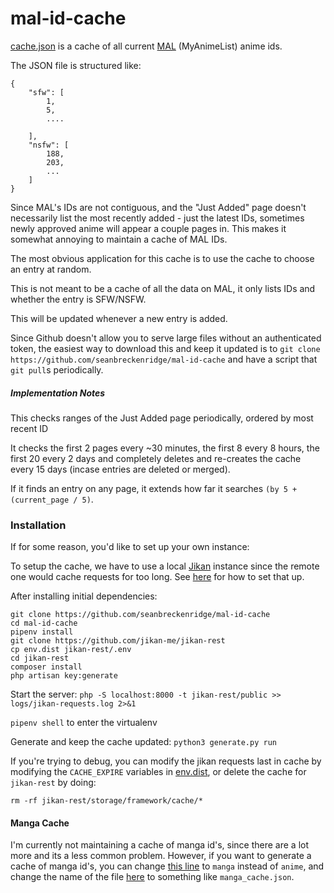 # mal-id-cache

[cache.json](./cache.json) is a cache of all current [MAL](https://myanimelist.net/) (MyAnimeList) anime ids.

The JSON file is structured like:

```
{
    "sfw": [
        1,
        5,
        ....

    ],
    "nsfw": [
        188,
        203,
        ...    
    ]
}
```

Since MAL's IDs are not contiguous, and the "Just Added" page doesn't necessarily list the most recently added - just the latest IDs, sometimes newly approved anime will appear a couple pages in. This makes it somewhat annoying to maintain a cache of MAL IDs.

The most obvious application for this cache is to use the cache to choose an entry at random.

This is not meant to be a cache of all the data on MAL, it only lists IDs and whether the entry is SFW/NSFW.

This will be updated whenever a new entry is added.

Since Github doesn't allow you to serve large files without an authenticated token, the easiest way to download this and keep it updated is to `git clone https://github.com/seanbreckenridge/mal-id-cache` and have a script that `git pull`s periodically.

##### Implementation Notes

This checks ranges of the Just Added page periodically, ordered by most recent ID

It checks the first 2 pages every ~30 minutes, the first 8 every 8 hours, the first 20 every 2 days and completely deletes and re-creates the cache every 15 days (incase entries are deleted or merged).

If it finds an entry on any page, it extends how far it searches `(by 5 + (current_page / 5)`.

### Installation

If for some reason, you'd like to set up your own instance:

To setup the cache, we have to use a local [Jikan](https://github.com/jikan-me/jikan) instance since the remote one would cache requests for too long. See [here](https://github.com/jikan-me/jikan-rest) for how to set that up.

After installing initial dependencies:

```
git clone https://github.com/seanbreckenridge/mal-id-cache
cd mal-id-cache
pipenv install
git clone https://github.com/jikan-me/jikan-rest
cp env.dist jikan-rest/.env
cd jikan-rest
composer install
php artisan key:generate
```

Start the server: `php -S localhost:8000 -t jikan-rest/public >> logs/jikan-requests.log 2>&1`

`pipenv shell` to enter the virtualenv

Generate and keep the cache updated: `python3 generate.py run`

If you're trying to debug, you can modify the jikan requests last in cache by modifying the `CACHE_EXPIRE` variables in [env.dist](./env.dist), or delete the cache for `jikan-rest` by doing:

`rm -rf jikan-rest/storage/framework/cache/*`


#### Manga Cache

I'm currently not maintaining a cache of manga id's, since there are a lot more and its a less common problem. However, if you want to generate a cache of manga id's, you can change [this line](https://github.com/seanbreckenridge/mal-id-cache/blob/409772c997103e53c98a612892297833377cb58d/generate.py#L97) to `manga` instead of `anime`, and change the name of the file [here](https://github.com/seanbreckenridge/mal-id-cache/blob/f6078957cae9452bebcf6f1163465562e1695429/generate.py#L21) to something like `manga_cache.json`.
